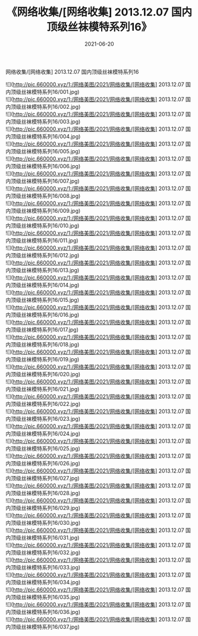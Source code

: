 ﻿---
layout: post
title:  《网络收集/[网络收集] 2013.12.07 国内顶级丝袜模特系列16》
date:   2021-06-20
img: http://pic.660000.xyz/1:/网络美图/2021/网络收集/[网络收集] 2013.12.07 国内顶级丝袜模特系列16/000.jpg
categories: [美女, 清纯, 唯美]
---

网络收集/[网络收集] 2013.12.07 国内顶级丝袜模特系列16

 ![](http://pic.660000.xyz/1:/网络美图/2021/网络收集/[网络收集] 2013.12.07 国内顶级丝袜模特系列16/001.jpg) <br>![](http://pic.660000.xyz/1:/网络美图/2021/网络收集/[网络收集] 2013.12.07 国内顶级丝袜模特系列16/002.jpg) <br>![](http://pic.660000.xyz/1:/网络美图/2021/网络收集/[网络收集] 2013.12.07 国内顶级丝袜模特系列16/003.jpg) <br>![](http://pic.660000.xyz/1:/网络美图/2021/网络收集/[网络收集] 2013.12.07 国内顶级丝袜模特系列16/004.jpg) <br>![](http://pic.660000.xyz/1:/网络美图/2021/网络收集/[网络收集] 2013.12.07 国内顶级丝袜模特系列16/005.jpg) <br>![](http://pic.660000.xyz/1:/网络美图/2021/网络收集/[网络收集] 2013.12.07 国内顶级丝袜模特系列16/006.jpg) <br>![](http://pic.660000.xyz/1:/网络美图/2021/网络收集/[网络收集] 2013.12.07 国内顶级丝袜模特系列16/007.jpg) <br>![](http://pic.660000.xyz/1:/网络美图/2021/网络收集/[网络收集] 2013.12.07 国内顶级丝袜模特系列16/008.jpg) <br>![](http://pic.660000.xyz/1:/网络美图/2021/网络收集/[网络收集] 2013.12.07 国内顶级丝袜模特系列16/009.jpg) <br>![](http://pic.660000.xyz/1:/网络美图/2021/网络收集/[网络收集] 2013.12.07 国内顶级丝袜模特系列16/010.jpg) <br>![](http://pic.660000.xyz/1:/网络美图/2021/网络收集/[网络收集] 2013.12.07 国内顶级丝袜模特系列16/011.jpg) <br>![](http://pic.660000.xyz/1:/网络美图/2021/网络收集/[网络收集] 2013.12.07 国内顶级丝袜模特系列16/012.jpg) <br>![](http://pic.660000.xyz/1:/网络美图/2021/网络收集/[网络收集] 2013.12.07 国内顶级丝袜模特系列16/013.jpg) <br>![](http://pic.660000.xyz/1:/网络美图/2021/网络收集/[网络收集] 2013.12.07 国内顶级丝袜模特系列16/014.jpg) <br>![](http://pic.660000.xyz/1:/网络美图/2021/网络收集/[网络收集] 2013.12.07 国内顶级丝袜模特系列16/015.jpg) <br>![](http://pic.660000.xyz/1:/网络美图/2021/网络收集/[网络收集] 2013.12.07 国内顶级丝袜模特系列16/016.jpg) <br>![](http://pic.660000.xyz/1:/网络美图/2021/网络收集/[网络收集] 2013.12.07 国内顶级丝袜模特系列16/017.jpg) <br>![](http://pic.660000.xyz/1:/网络美图/2021/网络收集/[网络收集] 2013.12.07 国内顶级丝袜模特系列16/018.jpg) <br>![](http://pic.660000.xyz/1:/网络美图/2021/网络收集/[网络收集] 2013.12.07 国内顶级丝袜模特系列16/019.jpg) <br>![](http://pic.660000.xyz/1:/网络美图/2021/网络收集/[网络收集] 2013.12.07 国内顶级丝袜模特系列16/020.jpg) <br>![](http://pic.660000.xyz/1:/网络美图/2021/网络收集/[网络收集] 2013.12.07 国内顶级丝袜模特系列16/021.jpg) <br>![](http://pic.660000.xyz/1:/网络美图/2021/网络收集/[网络收集] 2013.12.07 国内顶级丝袜模特系列16/022.jpg) <br>![](http://pic.660000.xyz/1:/网络美图/2021/网络收集/[网络收集] 2013.12.07 国内顶级丝袜模特系列16/023.jpg) <br>![](http://pic.660000.xyz/1:/网络美图/2021/网络收集/[网络收集] 2013.12.07 国内顶级丝袜模特系列16/024.jpg) <br>![](http://pic.660000.xyz/1:/网络美图/2021/网络收集/[网络收集] 2013.12.07 国内顶级丝袜模特系列16/025.jpg) <br>![](http://pic.660000.xyz/1:/网络美图/2021/网络收集/[网络收集] 2013.12.07 国内顶级丝袜模特系列16/026.jpg) <br>![](http://pic.660000.xyz/1:/网络美图/2021/网络收集/[网络收集] 2013.12.07 国内顶级丝袜模特系列16/027.jpg) <br>![](http://pic.660000.xyz/1:/网络美图/2021/网络收集/[网络收集] 2013.12.07 国内顶级丝袜模特系列16/028.jpg) <br>![](http://pic.660000.xyz/1:/网络美图/2021/网络收集/[网络收集] 2013.12.07 国内顶级丝袜模特系列16/029.jpg) <br>![](http://pic.660000.xyz/1:/网络美图/2021/网络收集/[网络收集] 2013.12.07 国内顶级丝袜模特系列16/030.jpg) <br>![](http://pic.660000.xyz/1:/网络美图/2021/网络收集/[网络收集] 2013.12.07 国内顶级丝袜模特系列16/031.jpg) <br>![](http://pic.660000.xyz/1:/网络美图/2021/网络收集/[网络收集] 2013.12.07 国内顶级丝袜模特系列16/032.jpg) <br>![](http://pic.660000.xyz/1:/网络美图/2021/网络收集/[网络收集] 2013.12.07 国内顶级丝袜模特系列16/033.jpg) <br>![](http://pic.660000.xyz/1:/网络美图/2021/网络收集/[网络收集] 2013.12.07 国内顶级丝袜模特系列16/034.jpg) <br>![](http://pic.660000.xyz/1:/网络美图/2021/网络收集/[网络收集] 2013.12.07 国内顶级丝袜模特系列16/035.jpg) <br>![](http://pic.660000.xyz/1:/网络美图/2021/网络收集/[网络收集] 2013.12.07 国内顶级丝袜模特系列16/036.jpg) <br>![](http://pic.660000.xyz/1:/网络美图/2021/网络收集/[网络收集] 2013.12.07 国内顶级丝袜模特系列16/037.jpg) <br>